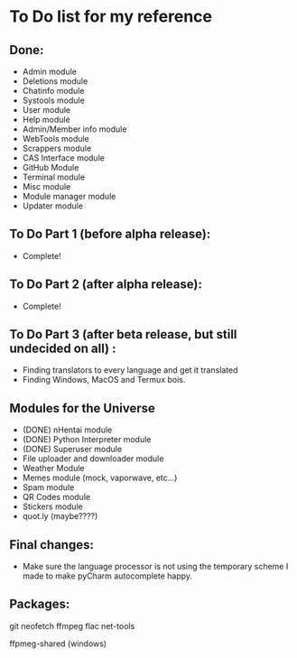 # To Do list for my reference

## Done:
 - Admin module
 - Deletions module
 - Chatinfo module
 - Systools module
 - User module
 - Help module
 - Admin/Member info module
 - WebTools module
 - Scrappers module
 - CAS Interface module
 - GitHub Module
 - Terminal module
 - Misc module
 - Module manager module
 - Updater module

## To Do Part 1 (before alpha release):
 - Complete!

## To Do Part 2 (after alpha release):
 - Complete!

## To Do Part 3 (after beta release, but still undecided on all) :
 - Finding translators to every language and get it translated
 - Finding Windows, MacOS and Termux bois.

## Modules for the Universe
 - (DONE) nHentai module
 - (DONE) Python Interpreter module
 - (DONE) Superuser module
 - File uploader and downloader module
 - Weather Module
 - Memes module (mock, vaporwave, etc...)
 - Spam module
 - QR Codes module
 - Stickers module
 - quot.ly (maybe????)

## Final changes:
 - Make sure the language processor is not using the temporary scheme I made to make pyCharm autocomplete happy.
 
 
## Packages:
git neofetch ffmpeg flac net-tools

ffpmeg-shared (windows)

